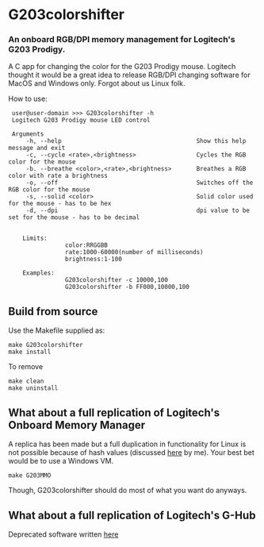 # G203colorshifter
### An onboard RGB/DPI memory management for Logitech's G203 Prodigy.

A C app for changing the color for the G203 Prodigy mouse. Logitech thought it would be a great idea to release RGB/DPI changing software for MacOS and Windows only. Forgot about us Linux folk.

How to use:
```
 user@user-domain >>> G203colorshifter -h
 Logitech G203 Prodigy mouse LED control

 Arguments
     -h, --help                                      Show this help message and exit
     -c, --cycle <rate>,<brightness>                 Cycles the RGB color for the mouse
     -b. --breathe <color>,<rate>,<brightness>       Breathes a RGB color with rate a brightness
     -o, --off                                       Switches off the RGB color for the mouse
     -s, --solid <color>                             Solid color used for the mouse - has to be hex
     -d, --dpi                                       dpi value to be set for the mouse - has to be decimal


    Limits:
                color:RRGGBB
                rate:1000-60000(number of milliseconds)
                brightness:1-100

    Examples:
                G203colorshifter -c 10000,100
                G203colorshifter -b FF000,10000,100
```

## Build from source

Use the Makefile supplied as:
```
make G203colorshifter
make install
```
To remove
```
make clean
make uninstall
```
## What about a full replication of Logitech's Onboard Memory Manager

A replica has been made but a full duplication in functionality for Linux is not possible because of hash values (discussed [here](https://gitlab.com/wady101/rgb-logitech-g203/-/tree/master/etc/readme.md) by me). Your best bet would be to use a Windows VM.
```
make G203MMO
```

Though, G203colorshifter should do most of what you want do anyways.

## What about a full replication of Logitech's G-Hub

Deprecated software written [here](https://gitlab.com/wady101/rgb-logitech-g203/-/tree/logitech-g-hub)
